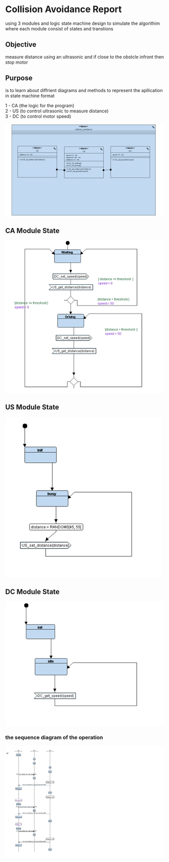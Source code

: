 # Collision Avoidance Report

using 3 modules and logic state machine design to simulate the algorithim where each module consist of states and transtions 

## Objective 

measure distance using an ultrasonic and if close to the obstcle infront then stop motor

## Purpose 
is to learn about diffrient diagrams and methods to represent the apllication in state machine format 

1 - CA (the logic for the program)
<br>
2 - US (to control ultrasonic to measure distance)
<br>
3 - DC (to control motor speed)

![block](./block_diagram.png)

## CA Module State

![CA_states](./CA_states.png)

## US Module State

![US_states](./US_states.png)


## DC Module State

![DC_states](./DC_states.png)

### the sequence diagram of the operation 

![states](./simulationtrace_fromttool.png)
